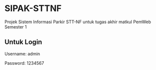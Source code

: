 # SIPAK-STTNF
Projek Sistem Informasi Parkir STT-NF untuk tugas akhir matkul PemWeb Semester 1

## Untuk Login
  Username: admin
  
  Password: 1234567
